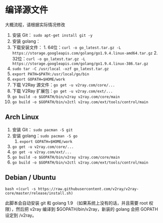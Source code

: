 # 编译源文件

大概流程，请根据实际情况修改

1. 安装 Git： `sudo apt-get install git -y`
2. 安装 golang：
  1. 下载安装文件：
    1. 64位：`curl -o go_latest.tar.gz -L https://storage.googleapis.com/golang/go1.9.4.linux-amd64.tar.gz`
    2. 32位：`curl -o go_latest.tar.gz -L https://storage.googleapis.com/golang/go1.9.4.linux-386.tar.gz`
  2. `sudo tar -C /usr/local -xzf go_latest.tar.gz`
  3. `export PATH=$PATH:/usr/local/go/bin`
  4. `export GOPATH=$HOME/work`
3. 下载 V2Ray 源文件：`go get -u v2ray.com/core/...`
4. 下载 V2Ray 扩展包：`go get -u v2ray.com/ext/...`
5. `go build -o $GOPATH/bin/v2ray v2ray.com/core/main`
6. `go build -o $GOPATH/bin/v2ctl v2ray.com/ext/tools/control/main`

## Arch Linux

1. 安装 Git： `sudo pacman -S git`
2. 安装 golang：`sudo pacman -S go`
   1. `export GOPATH=$HOME/work`
3. `go get -u v2ray.com/core/...`
4. `go get -u v2ray.com/ext/...`
5. `go build -o $GOPATH/bin/v2ray v2ray.com/core/main`
6. `go build -o $GOPATH/bin/v2ctl v2ray.com/ext/tools/control/main`

## Debian / Ubuntu

`bash <(curl -s https://raw.githubusercontent.com/v2ray/v2ray-core/master/release/install.sh)`

此脚本会自动安装 git 和 golang 1.9 （如果系统上没有的话，并且需要 root 权限），然后把 v2ray 编译到 $GOPATH/bin/v2ray，新装的 golang 会把 GOPATH 设定到 /v2ray。
